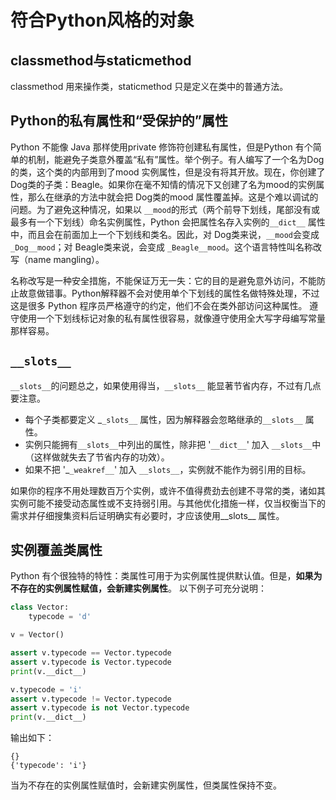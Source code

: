 # 符合Python风格的对象

## classmethod与staticmethod

classmethod 用来操作类，staticmethod 只是定义在类中的普通方法。

## Python的私有属性和“受保护的”属性
Python 不能像 Java 那样使用private 修饰符创建私有属性，但是Python 有个简单的机制，能避免子类意外覆盖“私有”属性。举个例子。有人编写了一个名为Dog的类，这个类的内部用到了mood 实例属性，但是没有将其开放。现在，你创建了Dog类的子类：Beagle。如果你在毫不知情的情况下又创建了名为mood的实例属性，那么在继承的方法中就会把 Dog类的mood 属性覆盖掉。这是个难以调试的问题。为了避免这种情况，如果以 `__mood`的形式（两个前导下划线，尾部没有或最多有一个下划线）命名实例属性，Python 会把属性名存入实例的`__dict__` 属性中，而且会在前面加上一个下划线和类名。因此，对 Dog类来说，`__mood`会变成 `_Dog__mood`；对 Beagle类来说，会变成 `_Beagle__mood`。这个语言特性叫名称改写（name mangling）。

名称改写是一种安全措施，不能保证万无一失：它的目的是避免意外访问，不能防止故意做错事。Python解释器不会对使用单个下划线的属性名做特殊处理，不过这是很多 Python 程序员严格遵守的约定，他们不会在类外部访问这种属性。 遵守使用一个下划线标记对象的私有属性很容易，就像遵守使用全大写字母编写常量那样容易。

## `__slots__`

`__slots__`的问题总之，如果使用得当，`__slots__` 能显著节省内存，不过有几点要注意。
* 每个子类都要定义 _`_slots__` 属性，因为解释器会忽略继承的`__slots__` 属性。
* 实例只能拥有`__slots__`中列出的属性，除非把 '`__dict__`' 加入 `__slots__`中（这样做就失去了节省内存的功效）。
* 如果不把 '_`_weakref__`' 加入 `__slots__`，实例就不能作为弱引用的目标。

如果你的程序不用处理数百万个实例，或许不值得费劲去创建不寻常的类，诸如其实例可能不接受动态属性或不支持弱引用。与其他优化措施一样，仅当权衡当下的需求并仔细搜集资料后证明确实有必要时，才应该使用__slots__ 属性。

## 实例覆盖类属性
Python 有个很独特的特性：类属性可用于为实例属性提供默认值。但是，**如果为不存在的实例属性赋值，会新建实例属性**。 以下例子可充分说明：

```python
class Vector:
    typecode = 'd'

v = Vector()

assert v.typecode == Vector.typecode
assert v.typecode is Vector.typecode
print(v.__dict__)

v.typecode = 'i'
assert v.typecode != Vector.typecode
assert v.typecode is not Vector.typecode
print(v.__dict__)
```

输出如下：
```
{}
{'typecode': 'i'}
```

当为不存在的实例属性赋值时，会新建实例属性，但类属性保持不变。

